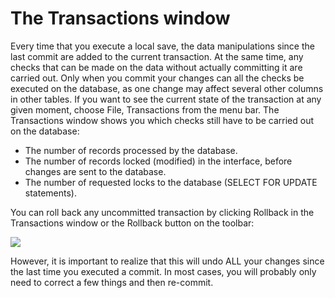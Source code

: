 # The Transactions window

Every time that you execute a local save, the data manipulations since the last commit are added to the current transaction. At the same time, any checks that can be made on the data without actually committing it are carried out. Only when you commit your changes can all the checks be executed on the database, as one change may affect several other columns in other tables.
If you want to see the current state of the transaction at any given moment, choose File, Transactions from the menu bar. The Transactions window shows you which checks still have to be carried out on the database:

- The number of records processed by the database.
- The number of records locked (modified) in the interface, before changes are sent to the database.
- The number of requested locks to the database (SELECT FOR UPDATE statements).

You can roll back any uncommitted transaction by clicking Rollback in the Transactions window or the Rollback button on the toolbar:

![](/api/Modeller%20and%20Rules%20Engine/Introducing%20USoft%20Modeller%20and%20Rules%20Engine/assets/ac73687a-0c52-4157-9be1-fa3b8832b2d1.jpg)

However, it is important to realize that this will undo ALL your changes since the last time you executed a commit.
In most cases, you will probably only need to correct a few things and then re-commit.
